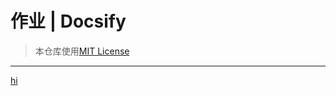 # 作业 | Docsify #
> 本仓库使用[MIT License](https://mit-license.org/)
-----

[hi]( _temp/See-You-Again.mp3 ':audio')
